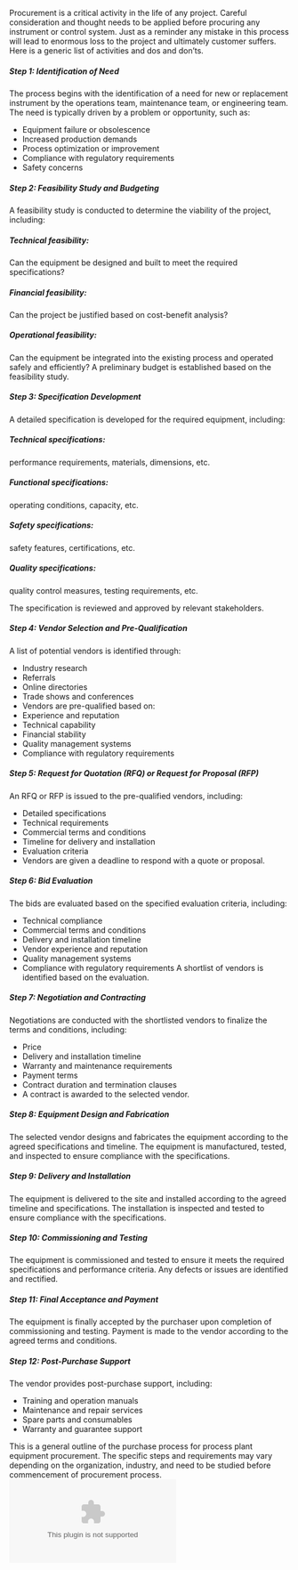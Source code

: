 Procurement is a critical activity in the life of any project. Careful consideration and thought needs to be applied before procuring any instrument or control system. Just as a reminder any mistake in this process will lead to enormous loss to the project and ultimately customer suffers. Here is a generic list of activities and dos and don’ts.

##### Step 1: Identification of Need

The process begins with the identification of a need for new or replacement instrument by the operations team, maintenance team, or engineering team.
The need is typically driven by a problem or opportunity, such as:
-	Equipment failure or obsolescence
-	Increased production demands
-	Process optimization or improvement
-	Compliance with regulatory requirements
-	Safety concerns

##### Step 2: Feasibility Study and Budgeting

A feasibility study is conducted to determine the viability of the project, including:

##### Technical feasibility:
Can the equipment be designed and built to meet the required specifications?

##### Financial feasibility: 
Can the project be justified based on cost-benefit analysis?

##### Operational feasibility: 
Can the equipment be integrated into the existing process and operated safely and efficiently? 
A preliminary budget is established based on the feasibility study.                    


##### Step 3: Specification Development

A detailed specification is developed for the required equipment, including:

##### Technical specifications: 
performance requirements, materials, dimensions, etc.

##### Functional specifications: 
operating conditions, capacity, etc.

##### Safety specifications: 
safety features, certifications, etc.

##### Quality specifications: 
quality control measures, testing requirements, etc.

The specification is reviewed and approved by relevant stakeholders.


##### Step 4: Vendor Selection and Pre-Qualification

A list of potential vendors is identified through:
-	Industry research
-	Referrals
-	Online directories
-	Trade shows and conferences
-	Vendors are pre-qualified based on:
-	Experience and reputation
-	Technical capability
-	Financial stability
-	Quality management systems
-	Compliance with regulatory requirements


##### Step 5: Request for Quotation (RFQ) or Request for Proposal (RFP)

An RFQ or RFP is issued to the pre-qualified vendors, including:
-	Detailed specifications
-	Technical requirements
-	Commercial terms and conditions
-	Timeline for delivery and installation
-	Evaluation criteria
-	Vendors are given a deadline to respond with a quote or proposal.


##### Step 6: Bid Evaluation

The bids are evaluated based on the specified evaluation criteria, including:
-	Technical compliance
-	Commercial terms and conditions
-	Delivery and installation timeline
-	Vendor experience and reputation
-	Quality management systems
-	Compliance with regulatory requirements
A shortlist of vendors is identified based on the evaluation.


##### Step 7: Negotiation and Contracting

Negotiations are conducted with the shortlisted vendors to finalize the terms and conditions, including:
-	Price
-	Delivery and installation timeline
-	Warranty and maintenance requirements
-	Payment terms
-	Contract duration and termination clauses
-	A contract is awarded to the selected vendor.


##### Step 8: Equipment Design and Fabrication

The selected vendor designs and fabricates the equipment according to the agreed specifications and timeline.
The equipment is manufactured, tested, and inspected to ensure compliance with the specifications.


##### Step 9: Delivery and Installation

The equipment is delivered to the site and installed according to the agreed timeline and specifications.
The installation is inspected and tested to ensure compliance with the specifications.


##### Step 10: Commissioning and Testing

The equipment is commissioned and tested to ensure it meets the required specifications and performance criteria.
Any defects or issues are identified and rectified.


##### Step 11: Final Acceptance and Payment

The equipment is finally accepted by the purchaser upon completion of commissioning and testing.
Payment is made to the vendor according to the agreed terms and conditions.


##### Step 12: Post-Purchase Support

The vendor provides post-purchase support, including:
-	Training and operation manuals
-	Maintenance and repair services
-	Spare parts and consumables
-	Warranty and guarantee support

This is a general outline of the purchase process for process plant equipment procurement. The specific steps and requirements may vary depending on the organization, industry, and need to be studied before commencement of procurement process.
![*Transmitters* ](images/Transmitters.docx)
